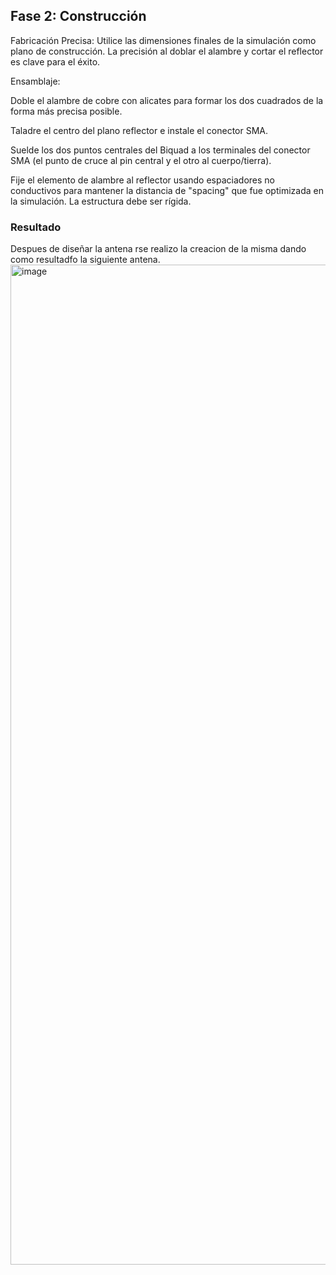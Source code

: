 ## Fase 2: Construcción
Fabricación Precisa: Utilice las dimensiones finales de la simulación como plano de construcción. La precisión al doblar el alambre y cortar el reflector es clave para el éxito.

Ensamblaje:

Doble el alambre de cobre con alicates para formar los dos cuadrados de la forma más precisa posible.

Taladre el centro del plano reflector e instale el conector SMA.

Suelde los dos puntos centrales del Biquad a los terminales del conector SMA (el punto de cruce al pin central y el otro al cuerpo/tierra).

Fije el elemento de alambre al reflector usando espaciadores no conductivos para mantener la distancia de "spacing" que fue optimizada en la simulación. La estructura debe ser rígida.

### Resultado 
Despues de diseñar la antena rse realizo la creacion de la misma dando como resultadfo la siguiente antena.
<img width="1200" height="1600" alt="image" src="https://github.com/user-attachments/assets/9cb7a11a-5ed7-4def-93b4-d65f73b7d194" />
